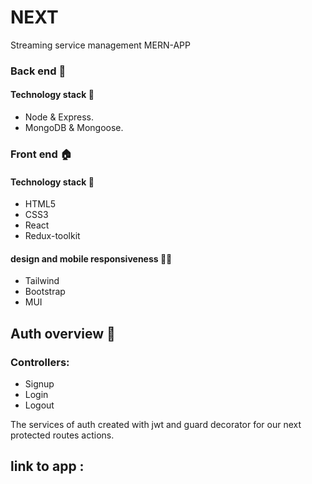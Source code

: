 ﻿# NEXT 
Streaming service management MERN-APP

### Back end 🧱
#### Technology stack 🧰
- Node & Express.
- MongoDB & Mongoose.

### Front end 🏠
#### Technology stack 🧰
- HTML5
- CSS3
- React
- Redux-toolkit
#### design and mobile responsiveness 🎨📱 
- Tailwind 
- Bootstrap
- MUI

## Auth overview 🔐
### Controllers:
- Signup
- Login
- Logout

The services of auth created with jwt and guard decorator for our next protected routes actions.

## link to app :


